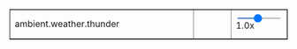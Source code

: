 <!DOCTYPE html>
<html lang="en">
<head>
  <meta charset="UTF-8">
  <title>Dynamic Playsound Table</title>
  <link rel="stylesheet" href="https://cdnjs.cloudflare.com/ajax/libs/font-awesome/4.7.0/css/font-awesome.min.css">
  <style>
    .pitchControl {
      width: 80px;
      height: 2px;
    }
  </style>
</head>
<body>
<div>
  <table style="border-collapse: collapse; width: 100%;" border="1">
    <tbody>
      
<tr>
  <td style="width: 70%;">ambient.weather.thunder</td>
  <td style="width: 15%;">
    <span class="icon"><i class="fa fa-volume-up fa-2x" style="color:grey;opacity:.5;cursor:pointer;"></i></span>
    <div class="audio-group">
      <audio><source src="https://github.com/namguksu/sounds/blob/main/ambient.nether.basalt_deltas.active1.mp3" type="audio/mp3"></audio>
    </div>
  </td>
  <td style="width: 15%;"><div style="margin: 10px 0;"><input type="range" class="pitchControl" min="0.1" max="2" step="0.1" value="1"><span class="pitchValue">1.0x</span></div></td>
</tr>
   </tbody>
  </table>
</div>
<script>
  document.addEventListener("DOMContentLoaded", function () {
    const icons = document.querySelectorAll(".icon i");
    const audioGroups = document.querySelectorAll(".audio-group");
    const pitchControls = document.querySelectorAll(".pitchControl");
    const pitchValues = document.querySelectorAll(".pitchValue");

    const currentIndexes = Array.from({ length: audioGroups.length }, () => 0);

    pitchControls.forEach((pitchControl, i) => {
      pitchControl.addEventListener("input", () => {
        const newVal = parseFloat(pitchControl.value);
        pitchValues[i].textContent = newVal.toFixed(1) + "x";
        const audios = audioGroups[i].querySelectorAll("audio");
        audios.forEach(audio => {
          audio.playbackRate = newVal;
          if ('preservesPitch' in audio) audio.preservesPitch = false;
          if ('mozPreservesPitch' in audio) audio.mozPreservesPitch = false;
          if ('webkitPreservesPitch' in audio) audio.webkitPreservesPitch = false;
        });
      });
    });

    icons.forEach((icon, index) => {
      icon.addEventListener("click", function () {
        const audioGroup = audioGroups[index];
        const audios = audioGroup.querySelectorAll("audio");
        const pitchControl = pitchControls[index];
        const pitchValue = pitchValues[index];
        const currentIndex = currentIndexes[index];
        const currentAudio = audios[currentIndex];

        if (!currentAudio.paused && !currentAudio.ended) {
          currentAudio.pause();
          currentAudio.currentTime = 0;
          icon.style.opacity = "0.5";
          return;
        }

        audioGroups.forEach(group => {
          group.querySelectorAll("audio").forEach(audio => {
            audio.pause();
            audio.currentTime = 0;
          });
        });
        icons.forEach(ic => ic.style.opacity = "0.5");

        const nextIndex = (currentIndex + 1) % audios.length;
        const nextAudio = audios[nextIndex];

        const newPitch = parseFloat(pitchControl.value);
        pitchValue.textContent = newPitch.toFixed(1) + "x";
        audios.forEach(audio => {
          audio.playbackRate = newPitch;
          if ('preservesPitch' in audio) audio.preservesPitch = false;
          if ('mozPreservesPitch' in audio) audio.mozPreservesPitch = false;
          if ('webkitPreservesPitch' in audio) audio.webkitPreservesPitch = false;
        });

        nextAudio.play();
        icon.style.opacity = "1";
        currentIndexes[index] = nextIndex;
      });
    });
  });
</script>
</body>
</html>
